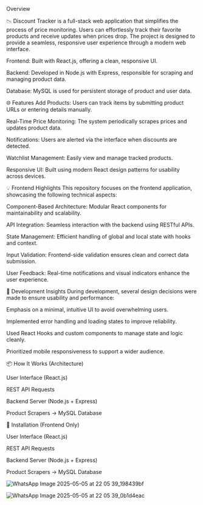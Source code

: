 Overview

📉 Discount Tracker is a full-stack web application that simplifies the process of price monitoring. Users can effortlessly track their favorite products and receive updates when prices drop. The project is designed to provide a seamless, responsive user experience through a modern web interface.

Frontend: Built with React.js, offering a clean, responsive UI.

Backend: Developed in Node.js with Express, responsible for scraping and managing product data.

Database: MySQL is used for persistent storage of product and user data.

🌐 Features
Add Products: Users can track items by submitting product URLs or entering details manually.

Real-Time Price Monitoring: The system periodically scrapes prices and updates product data.

Notifications: Users are alerted via the interface when discounts are detected.

Watchlist Management: Easily view and manage tracked products.

Responsive UI: Built using modern React design patterns for usability across devices.

💡 Frontend Highlights
This repository focuses on the frontend application, showcasing the following technical aspects:

Component-Based Architecture: Modular React components for maintainability and scalability.

API Integration: Seamless interaction with the backend using RESTful APIs.

State Management: Efficient handling of global and local state with hooks and context.

Input Validation: Frontend-side validation ensures clean and correct data submission.

User Feedback: Real-time notifications and visual indicators enhance the user experience.

🚧 Development Insights
During development, several design decisions were made to ensure usability and performance:

Emphasis on a minimal, intuitive UI to avoid overwhelming users.

Implemented error handling and loading states to improve reliability.

Used React Hooks and custom components to manage state and logic cleanly.

Prioritized mobile responsiveness to support a wider audience.

📦 How It Works (Architecture)

User Interface (React.js)

REST API Requests

Backend Server (Node.js + Express)

Product Scrapers → MySQL Database


🔧 Installation (Frontend Only)

User Interface (React.js)
       
REST API Requests
       
Backend Server (Node.js + Express)
       
Product Scrapers → MySQL Database





![WhatsApp Image 2025-05-05 at 22 05 39_198439bf](https://github.com/user-attachments/assets/a2ea721c-4fc3-41eb-91df-820541efe6c9)

![WhatsApp Image 2025-05-05 at 22 05 39_0b1d4eac](https://github.com/user-attachments/assets/0c9df56c-7a0a-4f64-b0e1-be05289a4f1a)
